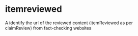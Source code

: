 # itemreviewed

A identify the url of the reviewed content (itemReviewed as per claimReview) from fact-checking websites
